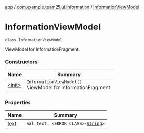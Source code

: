 [app](../../index.md) / [com.example.team25.ui.information](../index.md) / [InformationViewModel](./index.md)

# InformationViewModel

`class InformationViewModel`

ViewModel for InformationFragment.

### Constructors

| Name | Summary |
|---|---|
| [&lt;init&gt;](-init-.md) | `InformationViewModel()`<br>ViewModel for InformationFragment. |

### Properties

| Name | Summary |
|---|---|
| [text](text.md) | `val text: <ERROR CLASS><`[`String`](https://kotlinlang.org/api/latest/jvm/stdlib/kotlin/-string/index.html)`>` |
